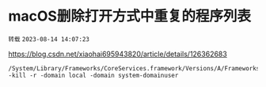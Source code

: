 # macOS删除打开方式中重复的程序列表

`转载` `2023-08-14 14:07:23`

https://blog.csdn.net/xiaohai695943820/article/details/126362683


```
/System/Library/Frameworks/CoreServices.framework/Versions/A/Frameworks/LaunchServices.framework/Versions/A/Support/lsregister -kill -r -domain local -domain system-domainuser
```
